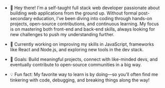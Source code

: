 - 👋 Hey there! I'm a self-taught full stack web developer passionate about building web applications from the ground up. Without formal post-secondary education, I’ve been diving into coding through hands-on projects, open-source contributions, and continuous learning. My focus is on mastering both front-end and back-end skills, always looking for new challenges to push my understanding further.

- 🌱 Currently working on improving my skills in JavaScript, frameworks like React and Node.js, and exploring new tools in the dev stack.

- 🚀 Goals: Build meaningful projects, connect with like-minded devs, and eventually contribute to open-source communities in a big way.

- 💡 Fun fact: My favorite way to learn is by doing—so you’ll often find me tinkering with code, debugging, and breaking things along the way!
